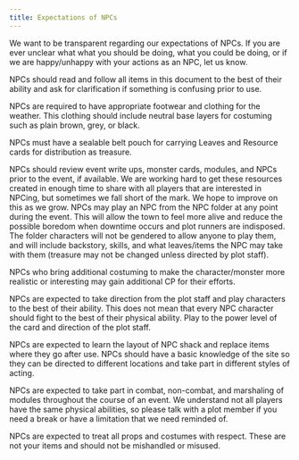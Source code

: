 ```yaml
---
title: Expectations of NPCs
---
```

We want to be transparent regarding our expectations of NPCs. If you are ever unclear what what you should be doing, what you could be doing, or if we are happy/unhappy with your actions as an NPC, let us know.

NPCs should read and follow all items in this document to the best of their ability and ask for clarification if something is confusing prior to use.

NPCs are required to have appropriate footwear and clothing for the weather. This clothing should include neutral base layers for costuming such as plain brown, grey, or black.

NPCs must have a sealable belt pouch for carrying Leaves and Resource cards for distribution as treasure.

NPCs should review event write ups, monster cards, modules, and NPCs prior to the event, if available. We are working hard to get these resources created in enough time to share with all players that are interested in NPCing, but sometimes we fall short of the mark. We hope to improve on this as we grow.
NPCs may play an NPC from the NPC folder at any point during the event. This will allow the town to feel more alive and reduce the possible boredom when downtime occurs and plot runners are indisposed. The folder characters will not be gendered to allow anyone to play them, and will include backstory, skills, and what leaves/items the NPC may take with them (treasure may not be changed unless directed by plot staff).

NPCs who bring additional costuming to make the character/monster more realistic or interesting may gain additional CP for their efforts.

NPCs are expected to take direction from the plot staff and play characters to the best of their ability. This does not mean that every NPC character should fight to the best of their physical ability. Play to the power level of the card and direction of the plot staff.

NPCs are expected to learn the layout of NPC shack and replace items where they go after use.
NPCs should have a basic knowledge of the site so they can be directed to different locations and take part in different styles of acting.

NPCs are expected to take part in combat, non-combat, and marshaling of modules throughout the course of an event. We understand not all players have the same physical abilities, so please talk with a plot member if you need a break or have a limitation that we need reminded of.

NPCs are expected to treat all props and costumes with respect. These are not your items and should not be mishandled or misused.

